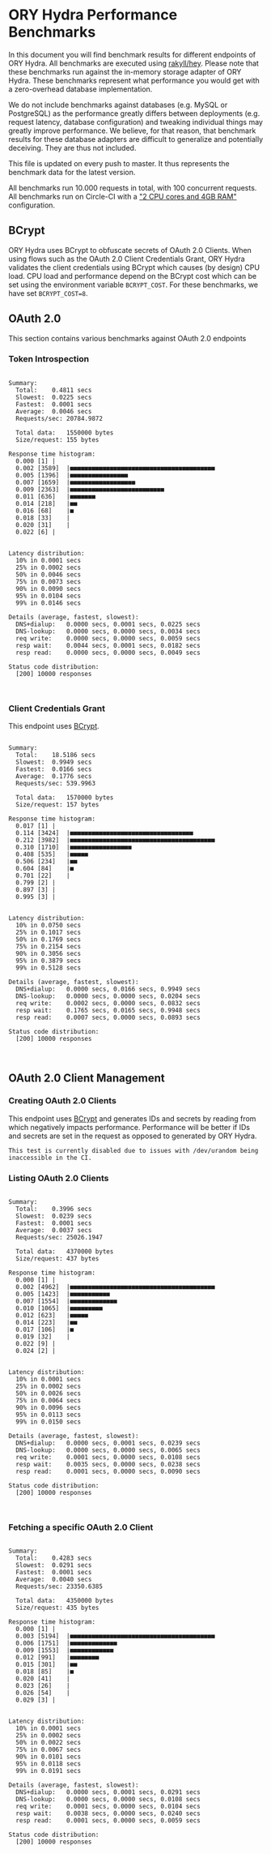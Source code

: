 # ORY Hydra Performance Benchmarks

In this document you will find benchmark results for different endpoints of ORY Hydra. All benchmarks are executed
using [rakyll/hey](https://github.com/rakyll/hey). Please note that these benchmarks run against the in-memory storage
adapter of ORY Hydra. These benchmarks represent what performance you would get with a zero-overhead database implementation.

We do not include benchmarks against databases (e.g. MySQL or PostgreSQL) as the performance greatly differs between
deployments (e.g. request latency, database configuration) and tweaking individual things may greatly improve performance.
We believe, for that reason, that benchmark results for these database adapters are difficult to generalize and potentially
deceiving. They are thus not included.

This file is updated on every push to master. It thus represents the benchmark data for the latest version.

All benchmarks run 10.000 requests in total, with 100 concurrent requests. All benchmarks run on Circle-CI with a
["2 CPU cores and 4GB RAM"](https://support.circleci.com/hc/en-us/articles/360000489307-Why-do-my-tests-take-longer-to-run-on-CircleCI-than-locally-)
configuration.

## BCrypt

ORY Hydra uses BCrypt to obfuscate secrets of OAuth 2.0 Clients. When using flows such as the OAuth 2.0 Client Credentials
Grant, ORY Hydra validates the client credentials using BCrypt which causes (by design) CPU load. CPU load and performance
depend on the BCrypt cost which can be set using the environment variable `BCRYPT_COST`. For these benchmarks,
we have set `BCRYPT_COST=8`.

## OAuth 2.0

This section contains various benchmarks against OAuth 2.0 endpoints

### Token Introspection

```

Summary:
  Total:	0.4811 secs
  Slowest:	0.0225 secs
  Fastest:	0.0001 secs
  Average:	0.0046 secs
  Requests/sec:	20784.9872
  
  Total data:	1550000 bytes
  Size/request:	155 bytes

Response time histogram:
  0.000 [1]	|
  0.002 [3589]	|■■■■■■■■■■■■■■■■■■■■■■■■■■■■■■■■■■■■■■■■
  0.005 [1396]	|■■■■■■■■■■■■■■■■
  0.007 [1659]	|■■■■■■■■■■■■■■■■■■
  0.009 [2363]	|■■■■■■■■■■■■■■■■■■■■■■■■■■
  0.011 [636]	|■■■■■■■
  0.014 [218]	|■■
  0.016 [68]	|■
  0.018 [33]	|
  0.020 [31]	|
  0.022 [6]	|


Latency distribution:
  10% in 0.0001 secs
  25% in 0.0002 secs
  50% in 0.0046 secs
  75% in 0.0073 secs
  90% in 0.0090 secs
  95% in 0.0104 secs
  99% in 0.0146 secs

Details (average, fastest, slowest):
  DNS+dialup:	0.0000 secs, 0.0001 secs, 0.0225 secs
  DNS-lookup:	0.0000 secs, 0.0000 secs, 0.0034 secs
  req write:	0.0000 secs, 0.0000 secs, 0.0059 secs
  resp wait:	0.0044 secs, 0.0001 secs, 0.0182 secs
  resp read:	0.0000 secs, 0.0000 secs, 0.0049 secs

Status code distribution:
  [200]	10000 responses



```

### Client Credentials Grant

This endpoint uses [BCrypt](#bcrypt).

```

Summary:
  Total:	18.5186 secs
  Slowest:	0.9949 secs
  Fastest:	0.0166 secs
  Average:	0.1776 secs
  Requests/sec:	539.9963
  
  Total data:	1570000 bytes
  Size/request:	157 bytes

Response time histogram:
  0.017 [1]	|
  0.114 [3424]	|■■■■■■■■■■■■■■■■■■■■■■■■■■■■■■■■■■
  0.212 [3982]	|■■■■■■■■■■■■■■■■■■■■■■■■■■■■■■■■■■■■■■■■
  0.310 [1710]	|■■■■■■■■■■■■■■■■■
  0.408 [535]	|■■■■■
  0.506 [234]	|■■
  0.604 [84]	|■
  0.701 [22]	|
  0.799 [2]	|
  0.897 [3]	|
  0.995 [3]	|


Latency distribution:
  10% in 0.0750 secs
  25% in 0.1017 secs
  50% in 0.1769 secs
  75% in 0.2154 secs
  90% in 0.3056 secs
  95% in 0.3879 secs
  99% in 0.5128 secs

Details (average, fastest, slowest):
  DNS+dialup:	0.0000 secs, 0.0166 secs, 0.9949 secs
  DNS-lookup:	0.0000 secs, 0.0000 secs, 0.0204 secs
  req write:	0.0002 secs, 0.0000 secs, 0.0832 secs
  resp wait:	0.1765 secs, 0.0165 secs, 0.9948 secs
  resp read:	0.0007 secs, 0.0000 secs, 0.0893 secs

Status code distribution:
  [200]	10000 responses



```

## OAuth 2.0 Client Management

### Creating OAuth 2.0 Clients

This endpoint uses [BCrypt](#bcrypt) and generates IDs and secrets by reading from  which negatively impacts
performance. Performance will be better if IDs and secrets are set in the request as opposed to generated by ORY Hydra.

```
This test is currently disabled due to issues with /dev/urandom being inaccessible in the CI.
```

### Listing OAuth 2.0 Clients

```

Summary:
  Total:	0.3996 secs
  Slowest:	0.0239 secs
  Fastest:	0.0001 secs
  Average:	0.0037 secs
  Requests/sec:	25026.1947
  
  Total data:	4370000 bytes
  Size/request:	437 bytes

Response time histogram:
  0.000 [1]	|
  0.002 [4962]	|■■■■■■■■■■■■■■■■■■■■■■■■■■■■■■■■■■■■■■■■
  0.005 [1423]	|■■■■■■■■■■■
  0.007 [1554]	|■■■■■■■■■■■■■
  0.010 [1065]	|■■■■■■■■■
  0.012 [623]	|■■■■■
  0.014 [223]	|■■
  0.017 [106]	|■
  0.019 [32]	|
  0.022 [9]	|
  0.024 [2]	|


Latency distribution:
  10% in 0.0001 secs
  25% in 0.0002 secs
  50% in 0.0026 secs
  75% in 0.0064 secs
  90% in 0.0096 secs
  95% in 0.0113 secs
  99% in 0.0150 secs

Details (average, fastest, slowest):
  DNS+dialup:	0.0000 secs, 0.0001 secs, 0.0239 secs
  DNS-lookup:	0.0000 secs, 0.0000 secs, 0.0065 secs
  req write:	0.0001 secs, 0.0000 secs, 0.0108 secs
  resp wait:	0.0035 secs, 0.0000 secs, 0.0238 secs
  resp read:	0.0001 secs, 0.0000 secs, 0.0090 secs

Status code distribution:
  [200]	10000 responses



```

### Fetching a specific OAuth 2.0 Client

```

Summary:
  Total:	0.4283 secs
  Slowest:	0.0291 secs
  Fastest:	0.0001 secs
  Average:	0.0040 secs
  Requests/sec:	23350.6385
  
  Total data:	4350000 bytes
  Size/request:	435 bytes

Response time histogram:
  0.000 [1]	|
  0.003 [5194]	|■■■■■■■■■■■■■■■■■■■■■■■■■■■■■■■■■■■■■■■■
  0.006 [1751]	|■■■■■■■■■■■■■
  0.009 [1553]	|■■■■■■■■■■■■
  0.012 [991]	|■■■■■■■■
  0.015 [301]	|■■
  0.018 [85]	|■
  0.020 [41]	|
  0.023 [26]	|
  0.026 [54]	|
  0.029 [3]	|


Latency distribution:
  10% in 0.0001 secs
  25% in 0.0002 secs
  50% in 0.0022 secs
  75% in 0.0067 secs
  90% in 0.0101 secs
  95% in 0.0118 secs
  99% in 0.0191 secs

Details (average, fastest, slowest):
  DNS+dialup:	0.0000 secs, 0.0001 secs, 0.0291 secs
  DNS-lookup:	0.0000 secs, 0.0000 secs, 0.0108 secs
  req write:	0.0001 secs, 0.0000 secs, 0.0104 secs
  resp wait:	0.0038 secs, 0.0000 secs, 0.0240 secs
  resp read:	0.0001 secs, 0.0000 secs, 0.0059 secs

Status code distribution:
  [200]	10000 responses



```
